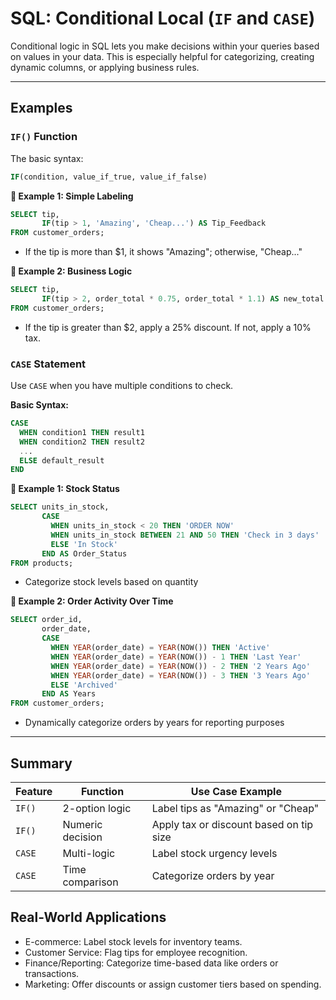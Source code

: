 # SQL: Conditional Local (`IF` and `CASE`)
Conditional logic in SQL lets you make decisions within your queries based on values in your data. This is especially helpful for categorizing, creating dynamic columns, or applying business rules.

---

## Examples
### `IF()` Function
The basic syntax:
```sql
IF(condition, value_if_true, value_if_false)
```
**📌 Example 1: Simple Labeling**
```sql
SELECT tip,
       IF(tip > 1, 'Amazing', 'Cheap...') AS Tip_Feedback
FROM customer_orders;
```
- If the tip is more than $1, it shows "Amazing"; otherwise, "Cheap..."

**📌 Example 2: Business Logic**
```sql
SELECT tip,
       IF(tip > 2, order_total * 0.75, order_total * 1.1) AS new_total
FROM customer_orders;
```
-  If the tip is greater than $2, apply a 25% discount. If not, apply a 10% tax.

### `CASE` Statement
Use `CASE` when you have multiple conditions to check.

**Basic Syntax:**
```sql
CASE
  WHEN condition1 THEN result1
  WHEN condition2 THEN result2
  ...
  ELSE default_result
END
```
**📌 Example 1: Stock Status**
```sql
SELECT units_in_stock,
       CASE
         WHEN units_in_stock < 20 THEN 'ORDER NOW'
         WHEN units_in_stock BETWEEN 21 AND 50 THEN 'Check in 3 days'
         ELSE 'In Stock'
       END AS Order_Status
FROM products;
```
- Categorize stock levels based on quantity
  
**📌 Example 2: Order Activity Over Time**
```sql
SELECT order_id,
       order_date,
       CASE
         WHEN YEAR(order_date) = YEAR(NOW()) THEN 'Active'
         WHEN YEAR(order_date) = YEAR(NOW()) - 1 THEN 'Last Year'
         WHEN YEAR(order_date) = YEAR(NOW()) - 2 THEN '2 Years Ago'
         WHEN YEAR(order_date) = YEAR(NOW()) - 3 THEN '3 Years Ago'
         ELSE 'Archived'
       END AS Years
FROM customer_orders;
```
- Dynamically categorize orders by years for reporting purposes

---
## Summary
| Feature | Function         | Use Case Example                        |
| ------- | ---------------- | --------------------------------------- |
| `IF()`  | 2-option logic   | Label tips as "Amazing" or "Cheap"      |
| `IF()`  | Numeric decision | Apply tax or discount based on tip size |
| `CASE`  | Multi-logic      | Label stock urgency levels              |
| `CASE`  | Time comparison  | Categorize orders by year               |

## Real-World Applications
- E-commerce: Label stock levels for inventory teams.
- Customer Service: Flag tips for employee recognition.
- Finance/Reporting: Categorize time-based data like orders or transactions.
- Marketing: Offer discounts or assign customer tiers based on spending.
